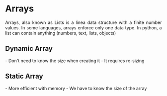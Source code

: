 <h1>Arrays</h1>

<p align="justify">Arrays, also known as Lists is a linea data structure with a finite number values. In some languages, arrays enforce only one data type. In python, a list can contain anything (numbers, text, lists, objects)</p>

<h2>Dynamic Array</h2>
 - Don't need to know the size when creating it
 - It requires re-sizing

<h2>Static Array</h2>
 - More efficient with memory
 - We have to know the size of the array